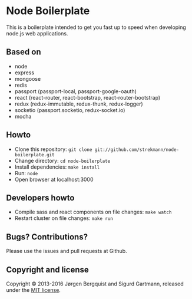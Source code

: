 Node Boilerplate
================

This is a boilerplate intended to get you fast up to speed when developing node.js web applications.

Based on
--------

* node
* express
* mongoose
* redis
* passport (passport-local, passport-google-oauth)
* react (react-router, react-bootstrap, react-router-bootstrap)
* redux (redux-immutable, redux-thunk, redux-logger)
* socketio (passport.socketio, redux-socket.io)
* mocha

Howto
-----

* Clone this repository: ``git clone git://github.com/strekmann/node-boilerplate.git``
* Change directory: ``cd node-boilerplate``
* Install dependencies: ``make install``
* Run: ``node``
* Open browser at localhost:3000

Developers howto
----------------

* Compile sass and react components on file changes: ``make watch``
* Restart cluster on file changes: ``make run``

Bugs? Contributions?
--------------------

Please use the issues and pull requests at Github.

Copyright and license
---------------------
Copyright © 2013-2016 Jørgen Bergquist and Sigurd Gartmann, released under the
[MIT license](https://github.com/strekmann/node-boilerplate/blob/master/LICENSE).
